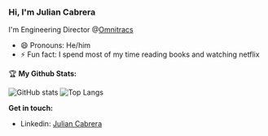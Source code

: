 ### Hi, I'm Julian Cabrera

I'm Engineering Director @[Omnitracs](https://www.omnitracs.com)
* :smile: Pronouns: He/him
* :zap: Fun fact: I spend most of my time reading books and watching netflix 

:trophy: **My Github Stats:**

![GitHub stats](https://github-readme-stats.vercel.app/api?username=JulianCabreraS&show_icons=true&theme=dracula)
![Top Langs](https://github-readme-stats.vercel.app/api/top-langs/?username=JulianCabreraS&theme=dracula&layout=compact)

**Get in touch:**
* Linkedin: [Julian Cabrera](https://www.linkedin.com/in/jcabrer/)

